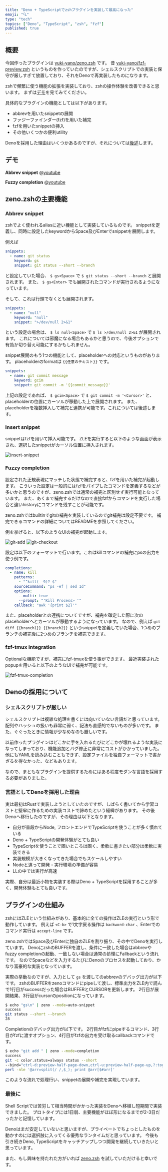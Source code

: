 ```yaml
---
title: "Deno + TypeScriptでzshプラグインを実装して最高になった"
emoji: "🔍"
type: "tech"
topics: ["Deno", "TypeScript", "zsh", "fzf"]
published: true
---
```


## 概要

今回作ったプラグインは [yuki-yano/zeno.zsh](https://github.com/yuki-yano/zeno.zsh) です。
昔 [yuki-yano/fzf-preview.zsh](https://github.com/yuki-yano/fzf-preview.zsh) というものを作っていたのですが、シェルスクリプトでの実装と保守が厳しすぎて放置しており、それをDenoで再実装したものになります。

zshで頻繁に使う機能の拡張を実装しており、zshの操作体験を改善できると思います。
まずは[デモ](#デモ)を見てみてください。

具体的なプラグインの機能としては以下があります。

- abbrevを用いたsnippetの展開
- ファジーファインダー(fzf)を用いた補完
- fzfを用いたsnippetの挿入
- その他いくつかの便利utility

Denoを採用した理由はいくつかあるのですが、それについては[後述](#denoの採用について)します。

## デモ

**Abbrev snippet**
@[youtube](0Yp0czGluIc)

**Fuzzy completion**
@[youtube](Ovkmjo0cweo)

## zeno.zshの主要機能

### Abbrev snippet

zshでよく使われるaliasに近い機能として実装しているものです。
snippetを定義し、同時に設定したkeywordからSpace及びEnterでsnippetを展開します。

例えば

```yaml
snippets:
  - name: git status
    keyword: gs
    snippet: git status --short --branch
```

と設定していた場合、 `$ gs<Space>` で `$ git status --short --branch` と展開されます。
また、 `$ gs<Enter>` でも展開されたコマンドが実行されるようになっています。

そして、これは行頭でなくとも展開されます。

```yaml
snippets:
  - name: "null"
    keyword: "null"
    snippet: ">/dev/null 2>&1"
```

という設定の場合は、 `$ ls null<Space>` で `$ ls >/dev/null 2>&1` が展開されます。
これについては邪魔になる場合もあるかと思うので、今後オプションで有効か切り替え可能にするかもしれません。

snippet展開のもう1つの機能として、placeholderへの対応というものがあります。
placeholderのformatは `{{任意のテキスト}}` です。

```yaml
snippets:
  - name: git commit message
    keyword: gcim
    snippet: git commit -m '{{commit_message}}'
```

上記の設定であれば、 `$ gcim<Space>` で `$ git commit -m '<Cursor>'` と、placeholderの位置にカーソルが移動した上で展開されます。
また、placeholderを複数挿入して補完と連携が可能です。これについては後述します。

### Insert snippet

snippetはfzfを用いて挿入可能です。
ZLEを実行すると以下のような画面が表示され、選択したsnippetがカーソル位置に挿入されます。

![insert-snippet](https://user-images.githubusercontent.com/5423775/119255745-4f33a400-bbf8-11eb-9b6f-03d551dc9d54.png)

### Fuzzy completion

設定された正規表現にマッチした状態で補完すると、fzfを用いた補完が起動します。
こういった設定は一般的にはfzfをパイプしたコマンドを定義するなどが多いかと思うのですが、zeno.zshでは通常の補完と区別せず実行可能となっています。
また、あくまで補完するだけなので直接fzfからコマンドを実行した場合と違いhistoryにコマンドを残すことが可能です。

zeno.zshではbuiltinでgitの補完を実装しているのでgit補完は設定不要です。
補完できるコマンドの詳細についてはREADMEを参照してください。

例を挙げると、以下のようなUIの補完が起動します。

![git-add](https://user-images.githubusercontent.com/5423775/119255923-26f87500-bbf9-11eb-9ef7-fbd0202ad532.png)
![git-checkout](https://user-images.githubusercontent.com/5423775/119255926-28c23880-bbf9-11eb-82b7-89feafae2bb6.png)

設定は以下のフォーマットで行います。これはkillコマンドの補完にpsの出力を使う例です。

```yaml
completions:
  - name: kill
    patterns: 
      - "^kill( -9)? $"
    sourceCommand: "ps -ef | sed 1d"
    options:
      --multi: true
      --prompt: "'Kill Process> '"
    callback: "awk '{print $2}'"
```

また、placeholderとの連携についてですが、補完を確定した際に次のplaceholderへとカーソルが移動するようになっています。
なので、例えば `git diff {{branch1}} {{branch2}}` というsnippetを定義していた場合、1つめのブランチの補完後に2つめのブランチを補完できます。

### fzf-tmux integration

Optionalな機能ですが、補完にfzf-tmuxを使う事ができます。
最近実装されたpopupを用いると以下のようなUIで補完が可能です。

![fzf-tmux-completion](https://user-images.githubusercontent.com/5423775/119256227-a6d30f00-bbfa-11eb-9716-fee756049868.png)

## Denoの採用について

### シェルスクリプトが厳しい

シェルスクリプトは複雑な処理を書くには向いていない言語だと思っています。
配列やハッシュの扱いも非常に弱く、記法も直感的でないものが多いです。
また、ぐぐったときに情報が少なめなのも厳しいです。

以前作ったプラグインはどこかに手を入れるたびにどこかが壊れるような実装になってしまっており、機能追加とバグ修正に非常にコストがかかっていました。
他にもYAMLを読み込むこともできず、設定ファイルを独自フォーマットで書かざるを得なかった、などもあります。

なので、まともなプラグインを提供するためにはある程度モダンな言語を採用する必要がありました。

### 言語としてDenoを採用した理由

実は最初はRustで実装しようとしていたのですが、しばらく書いてから学習コストと堅牢に作るための実装コストで諦めたという経緯があります。
その後Denoへ移行したのですが、その理由は以下となります。

- 自分が普段からNode, フロントエンドでTypeScriptを使うことが多く慣れている
- Deno + TypeScriptの開発体験がとても良い
- TypeScriptを使うことで固いところは固く、柔軟に書きたい部分は柔軟に実装できる
- 実装規模が大きくなってきた場合でもスケールしやすい
- Nodeと違って開発・実行環境の準備が容易
- LLの中では実行が高速

実際、自分は最近小物を実装する際はDeno + TypeScriptを採用することが多く、開発体験もとても良いです。

## プラグインの仕組み

zshにはZLEという仕組みがあり、基本的に全ての操作はZLEの実行という形で動作しています。
例えば `<C-b>` で1文字戻る操作は `backword-char` 、Enterでのコマンド実行は `accept-line` です。

zeno.zshではSpace及びEnterに独自のZLEを割り振り、その中でDenoを実行しています。
DenoにzshのBUFFERを渡し、条件に一致した場合はabbrevやfuzzy completionの起動、一致しない場合は通常の処理にFallbackという流れです。
なのでSpaceなどを入力するたびにDenoのプロセスを起動しており、かなり富豪的な実装となっています。

実際の挙動なのですが、入力として `gs` を渡してのabbrevのデバッグ出力が以下です。
zshのBUFFERをzenoコマンドにpipeして渡し、標準出力をZLE内で読んで1行目がsuccessだった場合はBUFFERとCURSORを更新します。
2行目が展開結果、3行目がcursorのpositionになっています。

```sh
$ echo "gs\n" | zeno --mode=auto-snippet
success
git status --short --branch
28
```

Completionのデバッグ出力が以下です。
2行目がfzfにpipeするコマンド、3行目がfzfに渡すオプション、4行目がfzfの出力を受け取るcallbackコマンドです。

```sh
$ echo "git add " | zeno --mode=completion
success
git -c color.status=always status --short
--bind="ctrl-d:preview-half-page-down,ctrl-u:preview-half-page-up,?:toggle-preview" --expect="alt-enter" --preview="[[ \$(git diff -- {-1}) ]] && git diff --color=always -- {-1} || [[ \$(git diff --cached -- {-1} ) ]] && git diff --cached --color=always -- {-1} || bat --color=always {-1} 2>/dev/null || tree {-1} 2>/dev/null" --ansi --height='80%' --multi --prompt='Git Add Files> '
perl -nle '@arr=split(/ /,$_); print @arr[$#arr]'
```

このような流れで処理行い、snippetの展開や補完を実現しています。

### 最後に

Shell Scriptでは苦労して相当時間がかかった実装をDenoへ移植し短期間で実装できました。
プロトタイプには1日弱、主要機能がほぼ形になるまでが2-3日だったかと記憶しています。

Denoはまだ安定していないと思いますが、プライベートでちょっとしたものを動かすのには選択肢に入ってくる優秀なランタイムだと思っています。
今後も引き続きDeno, TypeScriptをキャッチアップしつつ開発を継続していきたいと思っています。

また、もし興味を持たれた方がいれば [zeno.zsh](https://github.com/yuki-yano/zeno.zsh) を試していただけると幸いです。
